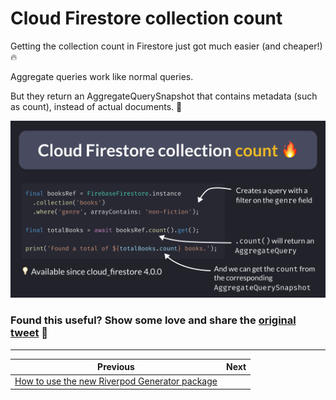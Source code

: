 # Cloud Firestore collection count

Getting the collection count in Firestore just got much easier (and cheaper!) 🔥

Aggregate queries work like normal queries.

But they return an AggregateQuerySnapshot that contains metadata (such as count), instead of actual documents. 🧮

![](./082.png)

### Found this useful? Show some love and share the [original tweet](https://twitter.com/biz84/status/1592433238915497984) 🙏

---

| Previous | Next |
| -------- | ---- |
| [How to use the new Riverpod Generator package](../0081-future-provider-riverpod-generator/index.md) |  |